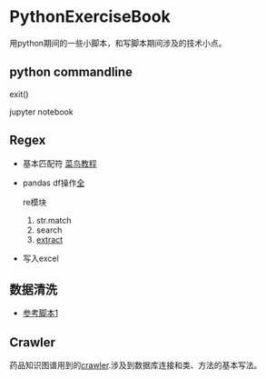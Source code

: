 # PythonExerciseBook
用python期间的一些小脚本，和写脚本期间涉及的技术小点。

## python commandline

  exit()
  
  jupyter notebook

## Regex 
+ 基本匹配符 [菜鸟教程](https://www.runoob.com/python/python-reg-expressions.html) 

+ pandas df操作[全](https://chf2012.github.io/2017/05/17/%E8%BD%AF%E4%BB%B6%E5%BA%94%E7%94%A8_%E7%A8%8B%E5%BA%8F%E7%BC%96%E7%A8%8B/Python/Python_%E4%B8%93%E9%A2%98%E6%80%BB%E7%BB%93/Python_%E6%95%B0%E6%8D%AE%E5%A4%84%E7%90%86_pandas_old/)

  re模块
  1. str.match
  2. search
  3. [extract](https://blog.csdn.net/Guo_ya_nan/article/details/80920007)

+ 写入excel 

## 数据清洗
+ [参考脚本1](https://github.com/Ddd1101/BGP_1)

## Crawler

药品知识图谱用到的[crawler](https://github.com/A-ZHANG1/drug/tree/master/crawler/crawler).涉及到数据库连接和类、方法的基本写法。
